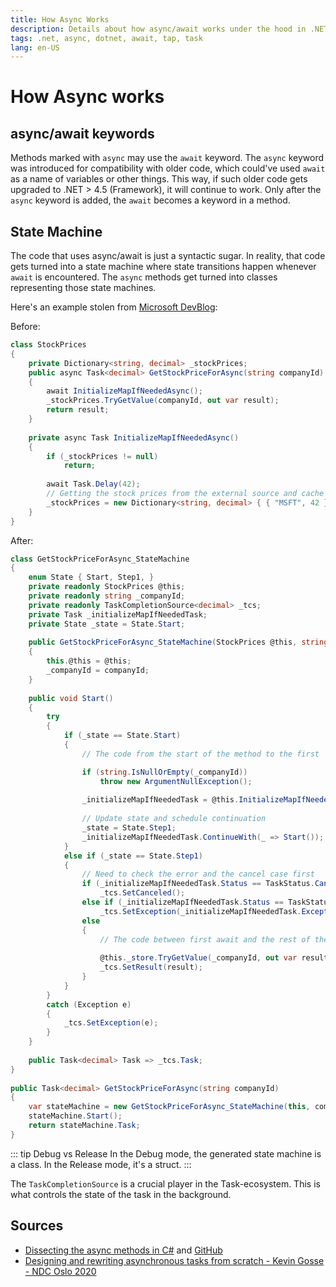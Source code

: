 ```yaml
---
title: How Async Works
description: Details about how async/await works under the hood in .NET
tags: .net, async, dotnet, await, tap, task
lang: en-US
---
```


# How Async works

## async/await keywords

Methods marked with `async` may use the `await` keyword. The `async` keyword was
introduced for compatibility with older code, which could've used `await` as a
name of variables or other things. This way, if such older code gets upgraded to
.NET > 4.5 (Framework), it will continue to work. Only after the `async` keyword
is added, the `await` becomes a keyword in a method.

## State Machine

The code that uses async/await is just a syntactic sugar. In reality, that code
gets turned into a state machine where state transitions happen whenever `await`
is encountered. The `async` methods get turned into classes representing those
state machines.

Here's an example stolen from [Microsoft
DevBlog](https://devblogs.microsoft.com/premier-developer/dissecting-the-async-methods-in-c/):

Before:

```cs
class StockPrices
{
    private Dictionary<string, decimal> _stockPrices;
    public async Task<decimal> GetStockPriceForAsync(string companyId)
    {
        await InitializeMapIfNeededAsync();
        _stockPrices.TryGetValue(companyId, out var result);
        return result;
    }
 
    private async Task InitializeMapIfNeededAsync()
    {
        if (_stockPrices != null)
            return;
 
        await Task.Delay(42);
        // Getting the stock prices from the external source and cache in memory.
        _stockPrices = new Dictionary<string, decimal> { { "MSFT", 42 } };
    }
}
```

After:

```cs
class GetStockPriceForAsync_StateMachine
{
    enum State { Start, Step1, }
    private readonly StockPrices @this;
    private readonly string _companyId;
    private readonly TaskCompletionSource<decimal> _tcs;
    private Task _initializeMapIfNeededTask;
    private State _state = State.Start;
 
    public GetStockPriceForAsync_StateMachine(StockPrices @this, string companyId)
    {
        this.@this = @this;
        _companyId = companyId;
    }
 
    public void Start()
    {
        try
        {
            if (_state == State.Start)
            {
                // The code from the start of the method to the first 'await'.

                if (string.IsNullOrEmpty(_companyId))
                    throw new ArgumentNullException();
 
                _initializeMapIfNeededTask = @this.InitializeMapIfNeeded();
 
                // Update state and schedule continuation
                _state = State.Step1;
                _initializeMapIfNeededTask.ContinueWith(_ => Start());
            }
            else if (_state == State.Step1)
            {
                // Need to check the error and the cancel case first
                if (_initializeMapIfNeededTask.Status == TaskStatus.Canceled)
                    _tcs.SetCanceled();
                else if (_initializeMapIfNeededTask.Status == TaskStatus.Faulted)
                    _tcs.SetException(_initializeMapIfNeededTask.Exception.InnerException);
                else
                {
                    // The code between first await and the rest of the method
 
                    @this._store.TryGetValue(_companyId, out var result);
                    _tcs.SetResult(result);
                }
            }
        }
        catch (Exception e)
        {
            _tcs.SetException(e);
        }
    }
 
    public Task<decimal> Task => _tcs.Task;
}
 
public Task<decimal> GetStockPriceForAsync(string companyId)
{
    var stateMachine = new GetStockPriceForAsync_StateMachine(this, companyId);
    stateMachine.Start();
    return stateMachine.Task;
}
```

::: tip Debug vs Release
In the Debug mode, the generated state machine is a class. In the Release mode,
it's a struct.
:::

The `TaskCompletionSource` is a crucial player in the Task-ecosystem. This is
what controls the state of the task in the background.

## Sources

- [Dissecting the async methods in
  C#](https://devblogs.microsoft.com/premier-developer/dissecting-the-async-methods-in-c/)
  and
  [GitHub](https://github.com/kevingosse/MyTask/blob/main/TaskLibrary/Task.cs)
- [Designing and rewriting asynchronous tasks from scratch - Kevin Gosse - NDC
  Oslo 2020](https://www.youtube.com/watch?v=glPrWPr-IPc)